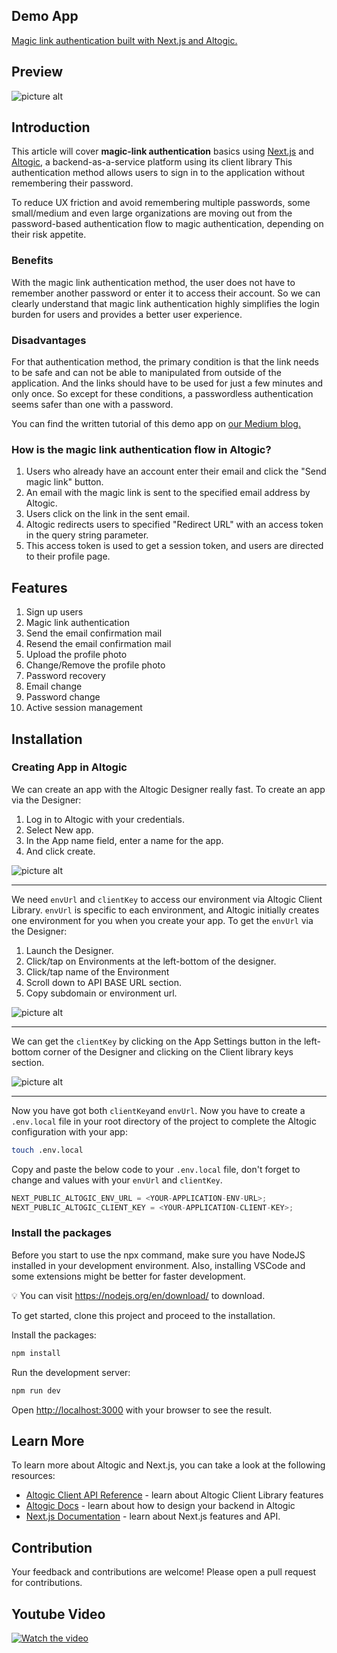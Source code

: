 ## Demo App

[Magic link authentication built with Next.js and Altogic.](https://altogic-nextjs-magic-link-auth.vercel.app/)

## Preview

![picture alt](./public/preview.png "Preview image of magic link authentication demo app using Altogic and Next.JS")

## Introduction

This article will cover **magic-link authentication** basics using [Next.js](https://nextjs.org/) and [Altogic](https://www.altogic.com), a backend-as-a-service platform using its client library This authentication method allows users to sign in to the application without remembering their password.

To reduce UX friction and avoid remembering multiple passwords, some small/medium and even large organizations are moving out from the password-based authentication flow to magic authentication, depending on their risk appetite.

### Benefits

With the magic link authentication method, the user does not have to remember another password or enter it to access their account. So we can clearly understand that magic link authentication highly simplifies the login burden for users and provides a better user experience.

### Disadvantages

For that authentication method, the primary condition is that the link needs to be safe and can not be able to manipulated from outside of the application. And the links should have to be used for just a few minutes and only once. So except for these conditions, a passwordless authentication seems safer than one with a password.

You can find the written tutorial of this demo app on [our Medium blog.](https://medium.com/@mertyerekapan/39791dbb0304)

### How is the magic link authentication flow in Altogic?

1. Users who already have an account enter their email and click the "Send magic link" button.
2. An email with the magic link is sent to the specified email address by Altogic.
3. Users click on the link in the sent email.
4. Altogic redirects users to specified "Redirect URL" with an access token in the query string parameter.
5. This access token is used to get a session token, and users are directed to their profile page.

## Features

1. Sign up users
2. Magic link authentication
3. Send the email confirmation mail
4. Resend the email confirmation mail
5. Upload the profile photo
6. Change/Remove the profile photo
7. Password recovery
8. Email change
9. Password change
10. Active session management

## Installation

### Creating App in Altogic

We can create an app with the Altogic Designer really fast. To create an app via the Designer:

1. Log in to Altogic with your credentials.
2. Select New app.
3. In the App name field, enter a name for the app.
4. And click create.

![picture alt](./public/createApp.png "Create an app in Altogic Designer")

---

We need `envUrl` and `clientKey` to access our environment via Altogic Client Library. `envUrl` is specific to each environment, and Altogic initially creates one environment for you when you create your app. To get the `envUrl` via the Designer:

1. Launch the Designer.
2. Click/tap on Environments at the left-bottom of the designer.
3. Click/tap name of the Environment
4. Scroll down to API BASE URL section.
5. Copy subdomain or environment url.

![picture alt](./public/getEnvUrl.png "Get the environment URL in Altogic Designer")

---

We can get the `clientKey` by clicking on the App Settings button in the left-bottom corner of the Designer and clicking on the Client library keys section.

![picture alt](./public/clientKey.png "Get the client key in Altogic Designer")

---

Now you have got both `clientKey`and `envUrl`. Now you have to create a `.env.local` file in your root directory of the project to complete the Altogic configuration with your app:

```bash
touch .env.local
```

Copy and paste the below code to your `.env.local` file, don't forget to change <YOUR-APPLICATION-ENV-URL> and <YOUR-APPLICATION-CLIENT-KEY> values with your `envUrl` and `clientKey`.

```javascript
NEXT_PUBLIC_ALTOGIC_ENV_URL = <YOUR-APPLICATION-ENV-URL>;
NEXT_PUBLIC_ALTOGIC_CLIENT_KEY = <YOUR-APPLICATION-CLIENT-KEY>;
```

### Install the packages

Before you start to use the npx command, make sure you have NodeJS installed in your development environment. Also, installing VSCode and some extensions might be better for faster development.

💡 You can visit https://nodejs.org/en/download/ to download.

To get started, clone this project and proceed to the installation.

Install the packages:

```bash
npm install
```

Run the development server:

```bash
npm run dev
```

Open [http://localhost:3000](http://localhost:3000) with your browser to see the result.

## Learn More

To learn more about Altogic and Next.js, you can take a look at the following resources:

- [Altogic Client API Reference](https://clientapi.altogic.com/v1.2.2/modules.html) - learn about Altogic Client Library features
- [Altogic Docs](https://docs.altogic.com/) - learn about how to design your backend in Altogic
- [Next.js Documentation](https://nextjs.org/docs) - learn about Next.js features and API.

## Contribution

Your feedback and contributions are welcome! Please open a pull request for contributions.

## Youtube Video

[![Watch the video](https://img.youtube.com/vi/k4UEqFp9jFk/0.jpg)](https://www.youtube.com/watch?v=k4UEqFp9jFk)
